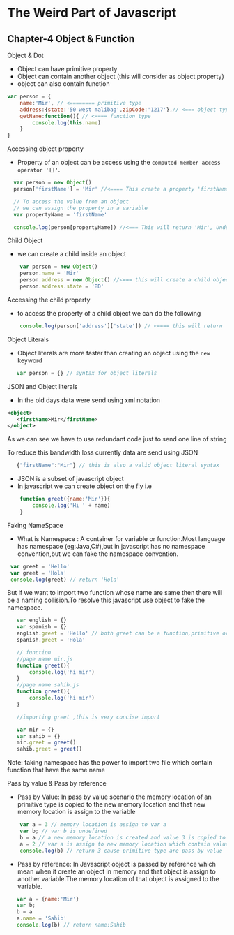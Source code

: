 # The Weird Part of Javascript

## Chapter-4 Object & Function 

Object & Dot
 - Object can have primitive property 
 - Object can contain another object (this will consider as object property)
 - object can also contain function

 ```js
 var person = {
     name:'Mir', // <======== primitive type
     address:{state:'50 west malibag',zipCode:'1217'},// <=== object type
     getName:function(){ // <==== function type
         console.log(this.name)
     }
 }
 ```

 Accessing object property 
  - Property of an object can be access using the `computed member access operator '[]'`.
  
  ```js
    var person = new Object()
    person['firstName'] = 'Mir' //<==== This create a property 'firstName' inside the person object

    // To access the value from an object
    // we can assign the property in a variable
    var propertyName = 'firstName'

    console.log(person[propertyName]) //<=== This will return 'Mir', Under the hood javascript run the code like person.'firstName' but this is not an acceptable syntax
  ```

Child Object
- we can create a child inside an object

```js
    var person = new Object()
    person.name = 'Mir'
    person.address = new Object() //<=== this will create a child object inside  the person object
    person.address.state = 'BD'
```

Accessing the child property
- to access the property of a child object we can do the following

```js
    console.log(person['address']['state']) // <==== this will return 'BD'
```
Object Literals
 - Object literals are more faster than creating an object using the `new` keyword

 ```js
    var person = {} // syntax for object literals
 ```

 JSON and Object literals 
 - In the old days data were send using xml notation

 ```xml
 <object>
    <firstName>Mir</firstName>
 </object>
 ```
 As we can see we have to use redundant code just to send one line of string

 To reduce this bandwidth loss currently data are send using JSON 

 ```js
    {"firstName":"Mir"} // this is also a valid object literal syntax
 ```
- JSON is a subset of javascript object
- In javascript we can create object on the fly i.e

```js
    function greet({name:'Mir'}){
        console.log('Hi ' + name)
    }
```

Faking NameSpace

 - What is Namespace : A container for variable or function.Most language has namespace (eg:Java,C#),but in javascript has no namespace convention,but we can fake the namespace convention.

 ```js
  var greet = 'Hello'
  var greet = 'Hola' 
  console.log(greet) // return 'Hola'
 ```
 But if we want to import two function whose name are same then there will be a naming collision.To resolve this javascript use object to fake the namespace.

 ```js
    var english = {}
    var spanish = {}
    english.greet = 'Hello' // both greet can be a function,primitive or object
    spanish.greet = 'Hola'

    // function
    //page name mir.js
    function greet(){
        console.log('hi mir')
    }
    //page name sahib.js
    function greet(){
        console.log('hi mir')
    }

    //importing greet ,this is very concise import

    var mir = {}
    var sahib = {}
    mir.greet = greet()
    sahib.greet = greet()

 ```
Note: faking namespace has the power to import two file which contain function that have the same name

Pass by value & Pass by reference
 - Pass by Value: In pass by value scenario the memory location of an primitive type is copied to the new memory location and that new memory location is assign to the variable

```js
    var a = 3 // memory location is assign to var a
    var b; // var b is undefined 
    b = a // a new memory location is created and value 3 is copied to that location and that location is assigned to b
    a = 2 // var a is assign to new memory location which contain value 2
    console.log(b) // return 3 cause primitive type are pass by value
```

 - Pass by reference: In Javascript object is passed by reference which mean when it create an object in memory and that object is assign to another variable.The memory location of that object is assigned to the variable.

 ```js
    var a = {name:'Mir'}
    var b;
    b = a
    a.name = 'Sahib'
    console.log(b) // return name:Sahib
 ```